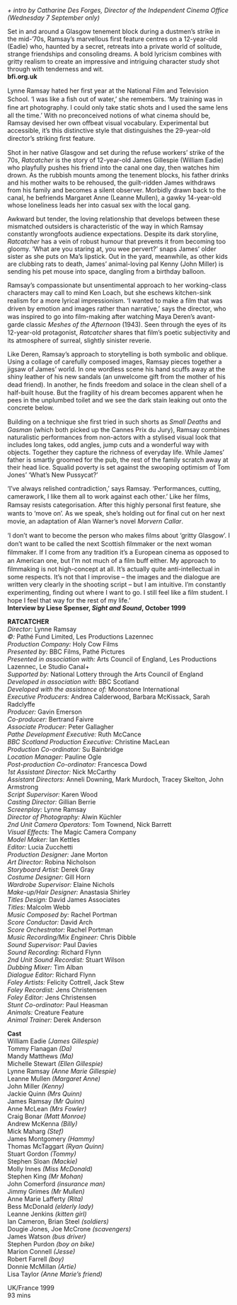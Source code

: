 
_+ intro by Catharine Des Forges, Director of the Independent Cinema Office (Wednesday 7 September only)_

Set in and around a Glasgow tenement block during a dustmen’s strike in the mid-’70s, Ramsay’s marvellous first feature centres on a 12-year-old (Eadie) who, haunted by a secret, retreats into a private world of solitude, strange friendships and consoling dreams. A bold lyricism combines with gritty realism to create an impressive and intriguing character study shot through with tenderness and wit.  
**bfi.org.uk**

Lynne Ramsay hated her ﬁrst year at the National Film and Television School. ‘I was like a ﬁsh out of water,’ she remembers. ‘My training was in ﬁne art photography. I could only take static shots and I used the same lens all the time.’ With no preconceived notions of what cinema should be, Ramsay devised her own offbeat visual vocabulary. Experimental but accessible, it’s this distinctive style that distinguishes the 29-year-old director’s striking ﬁrst feature.

Shot in her native Glasgow and set during the refuse workers’ strike of the 70s, _Ratcatcher_ is the story of 12-year-old James Gillespie (William Eadie) who playfully pushes his friend into the canal one day, then watches him drown. As the rubbish mounts among the tenement blocks, his father drinks and his mother waits to be rehoused, the guilt-ridden James withdraws from his family and becomes a silent observer. Morbidly drawn back to the canal, he befriends Margaret Anne (Leanne Mullen), a gawky 14-year-old whose loneliness leads her into casual sex with the local gang.

Awkward but tender, the loving relationship that develops between these mismatched outsiders is characteristic of the way in which Ramsay constantly wrongfoots audience expectations. Despite its dark storyline, _Ratcatcher_ has a vein of robust humour that prevents it from becoming too gloomy. ‘What are you staring at, you wee pervert?’ snaps James’ older sister as she puts on Ma’s lipstick. Out in the yard, meanwhile, as other kids are clubbing rats to death, James’ animal-loving pal Kenny (John Miller) is sending his pet mouse into space, dangling from a birthday balloon.

Ramsay’s compassionate but unsentimental approach to her working-class characters may call to mind Ken Loach, but she eschews kitchen-sink realism for a more lyrical impressionism. ‘I wanted to make a ﬁlm that was driven by emotion and images rather than narrative,’ says the director, who was inspired to go into ﬁlm-making after watching Maya Deren’s avant-garde classic _Meshes of the Afternoon_ (1943). Seen through the eyes of its 12-year-old protagonist, _Ratcatcher_ shares that ﬁlm’s poetic subjectivity and its atmosphere of surreal, slightly sinister reverie.

Like Deren, Ramsay’s approach to storytelling is both symbolic and oblique. Using a collage of carefully composed images, Ramsay pieces together a jigsaw of James’ world. In one wordless scene his hand scuffs away at the shiny leather of his new sandals (an unwelcome gift from the mother of his dead friend). In another, he ﬁnds freedom and solace in the clean shell of a half-built house. But the fragility of his dream becomes apparent when he pees in the unplumbed toilet and we see the dark stain leaking out onto the concrete below.

Building on a technique she ﬁrst tried in such shorts as _Small Deaths_ and _Gasman_ (which both picked up the Cannes Prix du Jury), Ramsay combines naturalistic performances from non-actors with a stylised visual look that includes long takes, odd angles, jump cuts and a wonderful way with objects. Together they capture the richness of everyday life. While James’ father is smartly groomed for the pub, the rest of the family scratch away at their head lice. Squalid poverty is set against the swooping optimism of Tom Jones’ ‘What’s New Pussycat?’

‘I’ve always relished contradiction,’ says Ramsay. ‘Performances, cutting, camerawork, I like them all to work against each other.’ Like her ﬁlms, Ramsay resists categorisation. After this highly personal ﬁrst feature, she wants to ‘move on’. As we speak, she’s holding out for ﬁnal cut on her next movie, an adaptation of Alan Warner’s novel _Morvern Callar_.

‘I don’t want to become the person who makes ﬁlms about ‘gritty Glasgow’. I don’t want to be called the next Scottish ﬁlmmaker or the next woman ﬁlmmaker. If I come from any tradition it’s a European cinema as opposed to an American one, but I’m not much of a ﬁlm buff either. My approach to ﬁlmmaking is not high-concept at all. It’s actually quite anti-intellectual in some respects. It’s not that I improvise – the images and the dialogue are written very clearly in the shooting script – but I am intuitive. I’m constantly experimenting, ﬁnding out where I want to go. I still feel like a ﬁlm student. I hope I feel that way for the rest of my life.’  
**Interview by Liese Spenser, _Sight and Sound_, October 1999**  

**RATCATCHER**  
_Director:_ Lynne Ramsay  
_©:_ Pathé Fund Limited, Les Productions Lazennec  
_Production Company:_ Holy Cow Films  
_Presented by:_ BBC Films, Pathé Pictures  
_Presented in association with:_ Arts Council of England,
Les Productions Lazennec, Le Studio Canal+  
_Supported by:_ National Lottery through the Arts Council of England  
_Developed in association with:_ BBC Scotland  
_Developed with the assistance of:_ Moonstone International  
_Executive Producers:_ Andrea Calderwood, Barbara McKissack, Sarah Radclyffe  
_Producer:_ Gavin Emerson  
_Co-producer:_ Bertrand Faivre  
_Associate Producer:_ Peter Gallagher  
_Pathe Development Executive:_ Ruth McCance  
_BBC Scotland Production Executive:_ Christine MacLean  
_Production Co-ordinator:_ Su Bainbridge  
_Location Manager:_ Pauline Ogle  
_Post-production Co-ordinator:_ Francesca Dowd  
_1st Assistant Director:_ Nick McCarthy  
_Assistant Directors:_ Anneli Downing, Mark Murdoch, Tracey Skelton, John Armstrong  
_Script Supervisor:_ Karen Wood  
_Casting Director:_ Gillian Berrie  
_Screenplay:_ Lynne Ramsay  
_Director of Photography:_ Alwin Küchler  
_2nd Unit Camera Operators:_ Tom Townend, Nick Barrett  
_Visual Effects:_ The Magic Camera Company  
_Model Maker:_ Ian Kettles  
_Editor:_ Lucia Zucchetti  
_Production Designer:_ Jane Morton  
_Art Director:_ Robina Nicholson  
_Storyboard Artist:_ Derek Gray  
_Costume Designer:_ Gill Horn  
_Wardrobe Supervisor:_ Elaine Nichols  
_Make-up/Hair Designer:_ Anastasia Shirley  
_Titles Design:_ David James Associates  
_Titles:_ Malcolm Webb  
_Music Composed by:_ Rachel Portman  
_Score Conductor:_ David Arch  
_Score Orchestrator:_ Rachel Portman  
_Music Recording/Mix Engineer:_ Chris Dibble  
_Sound Supervisor:_ Paul Davies  
_Sound Recording:_ Richard Flynn  
_2nd Unit Sound Recordist:_ Stuart Wilson  
_Dubbing Mixer:_ Tim Alban  
_Dialogue Editor:_ Richard Flynn  
_Foley Artists:_ Felicity Cottrell, Jack Stew  
_Foley Recordist:_ Jens Christensen  
_Foley Editor:_ Jens Christensen  
_Stunt Co-ordinator:_ Paul Heasman  
_Animals:_ Creature Feature  
_Animal Trainer:_ Derek Anderson  

**Cast**  
William Eadie _(James Gillespie)_  
Tommy Flanagan _(Da)_  
Mandy Matthews _(Ma)_  
Michelle Stewart _(Ellen Gillespie)_  
Lynne Ramsay _(Anne Marie Gillespie)_  
Leanne Mullen _(Margaret Anne)_  
John Miller _(Kenny)_  
Jackie Quinn _(Mrs Quinn)_  
James Ramsay _(Mr Quinn)_  
Anne McLean _(Mrs Fowler)_  
Craig Bonar _(Matt Monroe)_  
Andrew McKenna _(Billy)_  
Mick Maharg _(Stef)_  
James Montgomery _(Hammy)_  
Thomas McTaggart _(Ryan Quinn)_  
Stuart Gordon _(Tommy)_  
Stephen Sloan _(Mackie)_  
Molly Innes _(Miss McDonald)_  
Stephen King _(Mr Mohan)_  
John Comerford _(insurance man)_  
Jimmy Grimes _(Mr Mullen)_  
Anne Marie Lafferty _(Rita)_  
Bess McDonald _(elderly lady)_  
Leanne Jenkins _(kitten girl)_  
Ian Cameron, Brian Steel _(soldiers)_  
Dougie Jones, Joe McCrone _(scavengers)_  
James Watson _(bus driver)_  
Stephen Purdon _(boy on bike)_  
Marion Connell _(Jesse)_  
Robert Farrell _(boy)_  
Donnie McMillan _(Artie)_  
Lisa Taylor _(Anne Marie’s friend)_  

UK/France 1999  
93 mins  
<!--stackedit_data:
eyJoaXN0b3J5IjpbLTgzNDQ5ODQyMl19
-->